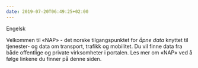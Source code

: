 ```yaml
---
date: 2019-07-20T06:49:25+02:00
---
```

Engelsk

Velkommen til «NAP» - det norske tilgangspunktet for *åpne data* knyttet til tjenester- og data om transport, trafikk og mobilitet. Du vil finne data fra både offentlige og private virksomheter i portalen. Les mer om «NAP» ved å følge linkene du finner på denne siden.

